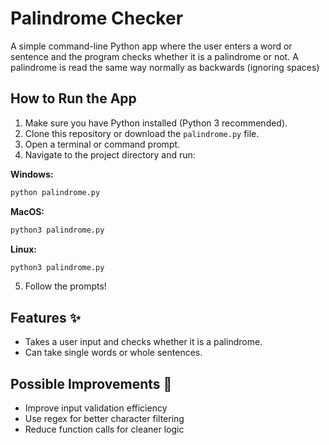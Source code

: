 # Palindrome Checker  

A simple command-line Python app where the user enters a word or sentence and the program checks whether it is a palindrome or not. A palindrome is read the same way normally as backwards (ignoring spaces)  

## How to Run the App

1. Make sure you have Python installed (Python 3 recommended).  
2. Clone this repository or download the `palindrome.py` file.  
3. Open a terminal or command prompt.  
4. Navigate to the project directory and run:

  **Windows:**
   ```sh
   python palindrome.py
   ```
  **MacOS:**
   ```sh
   python3 palindrome.py
   ```
  **Linux:**
   ```sh
   python3 palindrome.py
   ```
5. Follow the prompts!

## Features ✨

- Takes a user input and checks whether it is a palindrome.
- Can take single words or whole sentences.

## Possible Improvements 🔧

* Improve input validation efficiency  
* Use regex for better character filtering  
* Reduce function calls for cleaner logic  
